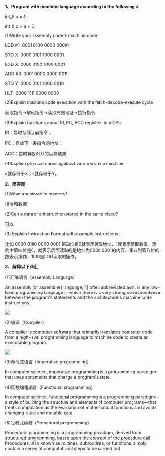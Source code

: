 **1、Program with machine language according to the following c.**

int_8 a = 1;

int_8 c = a + 3;

(1)Write your assembly code & machine code

LOD #1&nbsp;&nbsp;0001 0100 0000 00001

STO X&nbsp;&nbsp;0000 0101 1000 0001

LOD X&nbsp;&nbsp;0000 0100 1000 0001

ADD #3&nbsp;&nbsp;0001 0000 0000 0011

STO Y&nbsp;&nbsp;0000 0101 1000 0010

HLT&nbsp;&nbsp;0000 1111 0000 0000

(2)Explain machine code execution with the fetch-decode-execute cycle

获取指令→解码指令→读取有效地址→执行指令

(3)Explain functions about IR, PC, ACC registers in a CPU

IR：暂时存储当前指令；

PC：存放下一条指令的地址；

ACC：暂时存放ALU的运算结果

(4)Explain physical meaning about vars a & c in a machine

a就存储于X；c就存储于Y。

**2、简答题**

(1)What are stored in memory?

指令和数据

(2)Can a data or a instruction stored in the same place?

可以

(3) Explain Instruction Format with example instructions.

比如 0000 0100 0000 0001 第四位是0就表示读取地址，1就表示读取数值，示例中第四位是0，就表示后面读取的是地址为0000 0001的内容，第五到第八位的数表示操作，1100是LOD读取的操作。

**3、解释以下词汇**

(1)汇编语言（Assembly Language）

An assembly (or assembler) language,[1] often abbreviated asm, is any low-level programming language in which there is a very strong correspondence between the program's statements and the architecture's machine code instructions.

![](https://upload.wikimedia.org/wikipedia/commons/f/f3/Motorola_6800_Assembly_Language.png)

(2)编译（Compiler）

A compiler is computer software that primarily translates computer code from a high-level programming language to machine code to create an executable program.

![](https://upload.wikimedia.org/wikipedia/commons/6/6b/Compiler.svg)

(3)命令式语言（Imperative programming）

In computer science, imperative programming is a programming paradigm that uses statements that change a program's state. 

(4)函数编程语言（Functional programming）

In computer science, functional programming is a programming paradigm—a style of building the structure and elements of computer programs—that treats computation as the evaluation of mathematical functions and avoids changing-state and mutable data. 

(5)过程式编程（Procedural programming）

Procedural programming is a programming paradigm, derived from structured programming, based upon the concept of the procedure call. Procedures, also known as routines, subroutines, or functions, simply contain a series of computational steps to be carried out. 